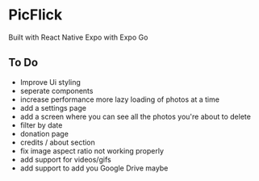# PicFlick

Built with React Native Expo with Expo Go

## To Do
- Improve Ui styling
- seperate components
- increase performance more lazy loading of photos at a time
- add a settings page
- add a screen where you can see all the photos you're about to delete
- filter by date
- donation page
- credits / about section
- fix image aspect ratio not working properly
- add support for videos/gifs
- add support to add you Google Drive maybe
